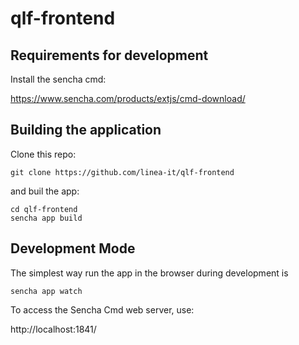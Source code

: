 # qlf-frontend

## Requirements for development

Install the sencha cmd:

https://www.sencha.com/products/extjs/cmd-download/


## Building the application

Clone this repo:
```
git clone https://github.com/linea-it/qlf-frontend
```
and buil the app:

``` 
cd qlf-frontend
sencha app build
```

## Development Mode

The simplest way run the app in the browser during development is

``` 
sencha app watch
```
To access the Sencha Cmd web server, use:

http://localhost:1841/

